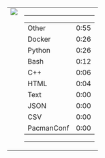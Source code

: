 
<table><tr>
<td valign="top">
  <img src="https://wakatime.com/share/@Aperture/0cd21d5d-ac4f-458d-9c71-d06f479c1297.png" />
</td>

<td valign="top">
  <hr>
  <table>
    <tr><td>Other</td><td>0:55</td></tr><tr><td>Docker</td><td>0:26</td></tr><tr><td>Python</td><td>0:26</td></tr><tr><td>Bash</td><td>0:12</td></tr><tr><td>C++</td><td>0:06</td></tr><tr><td>HTML</td><td>0:04</td></tr><tr><td>Text</td><td>0:00</td></tr><tr><td>JSON</td><td>0:00</td></tr><tr><td>CSV</td><td>0:00</td></tr><tr><td>PacmanConf</td><td>0:00</td></tr>
  </table>
  <hr>
</td>
</tr></table>

